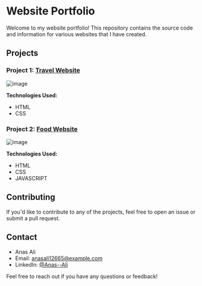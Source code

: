 # Website Portfolio

Welcome to my website portfolio! This repository contains the source code and information for various websites that I have created.

## Projects

### Project 1: [Travel Website](https://travel-webx.netlify.app/)


![image](https://github.com/AnasAli30/Some_Web_Projects/assets/133592141/7042ccf6-e129-4b11-9c2d-81f6ce131f44)



**Technologies Used:**
- HTML
- CSS


### Project 2: [Food Website](https://food-webx.netlify.app)

![image](https://github.com/AnasAli30/Some_Web_Projects/assets/133592141/63905278-2bf6-4522-917b-7fc3407c2610)



**Technologies Used:**
- HTML
- CSS
- JAVASCRIPT




## Contributing

If you'd like to contribute to any of the projects, feel free to open an issue or submit a pull request.


## Contact

- Anas Ali
- Email: anasali12665@example.com
- LinkedIn: [@Anas--Ali](https://www.linkedin.com/in/anas--ali)

Feel free to reach out if you have any questions or feedback!

